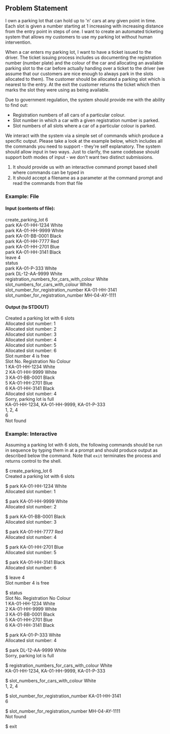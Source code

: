 ## Problem Statement

I own a parking lot that can hold up to 'n' cars at any given point in time. Each slot is
given a number starting at 1 increasing with increasing distance from the entry point
in steps of one. I want to create an automated ticketing system that allows my
customers to use my parking lot without human intervention.

When a car enters my parking lot, I want to have a ticket issued to the driver. The
ticket issuing process includes us documenting the registration number (number
plate) and the colour of the car and allocating an available parking slot to the car
before actually handing over a ticket to the driver (we assume that our customers are
nice enough to always park in the slots allocated to them). The customer should be
allocated a parking slot which is nearest to the entry. At the exit the customer returns
the ticket which then marks the slot they were using as being available.

Due to government regulation, the system should provide me with the ability to find out:
* Registration numbers of all cars of a particular colour.
* Slot number in which a car with a given registration number is parked.
* Slot numbers of all slots where a car of a particular colour is parked.

We interact with the system via a simple set of commands which produce a specific
output. Please take a look at the example below, which includes all the commands
you need to support - they're self explanatory. The system should allow input in two
ways. Just to clarify, the same codebase should support both modes of input - we
don't want two distinct submissions.

1. It should provide us with an interactive command prompt based shell where
   commands can be typed in
1. It should accept a filename as a parameter at the command prompt and read the
   commands from that file

### Example: File

#### Input (contents of file):
create_parking_lot 6  
park KA-01-HH-1234 White  
park KA-01-HH-9999 White  
park KA-01-BB-0001 Black  
park KA-01-HH-7777 Red  
park KA-01-HH-2701 Blue  
park KA-01-HH-3141 Black  
leave 4  
status  
park KA-01-P-333 White  
park DL-12-AA-9999 White  
registration_numbers_for_cars_with_colour White  
slot_numbers_for_cars_with_colour White  
slot_number_for_registration_number KA-01-HH-3141  
slot_number_for_registration_number MH-04-AY-1111

#### Output (to STDOUT)

Created a parking lot with 6 slots  
Allocated slot number: 1  
Allocated slot number: 2  
Allocated slot number: 3  
Allocated slot number: 4  
Allocated slot number: 5  
Allocated slot number: 6  
Slot number 4 is free  
Slot No. Registration No Colour  
1 KA-01-HH-1234 White  
2 KA-01-HH-9999 White  
3 KA-01-BB-0001 Black  
5 KA-01-HH-2701 Blue  
6 KA-01-HH-3141 Black  
Allocated slot number: 4  
Sorry, parking lot is full  
KA-01-HH-1234, KA-01-HH-9999, KA-01-P-333  
1, 2, 4  
6  
Not found

### Example: Interactive
Assuming a parking lot with 6 slots, the following commands should be run in
sequence by typing them in at a prompt and should produce output as described
below the command. Note that `exit` terminates the process and returns control to
the shell.

$ create_parking_lot 6  
Created a parking lot with 6 slots

$ park KA-01-HH-1234 White  
Allocated slot number: 1

$ park KA-01-HH-9999 White  
Allocated slot number: 2

$ park KA-01-BB-0001 Black  
Allocated slot number: 3

$ park KA-01-HH-7777 Red  
Allocated slot number: 4

$ park KA-01-HH-2701 Blue  
Allocated slot number: 5

$ park KA-01-HH-3141 Black  
Allocated slot number: 6

$ leave 4  
Slot number 4 is free

$ status  
Slot No. Registration No Colour  
1 KA-01-HH-1234 White  
2 KA-01-HH-9999 White  
3 KA-01-BB-0001 Black  
5 KA-01-HH-2701 Blue  
6 KA-01-HH-3141 Black

$ park KA-01-P-333 White  
Allocated slot number: 4

$ park DL-12-AA-9999 White  
Sorry, parking lot is full

$ registration_numbers_for_cars_with_colour White  
KA-01-HH-1234, KA-01-HH-9999, KA-01-P-333

$ slot_numbers_for_cars_with_colour White  
1, 2, 4

$ slot_number_for_registration_number KA-01-HH-3141  
6

$ slot_number_for_registration_number MH-04-AY-1111  
Not found

$ exit